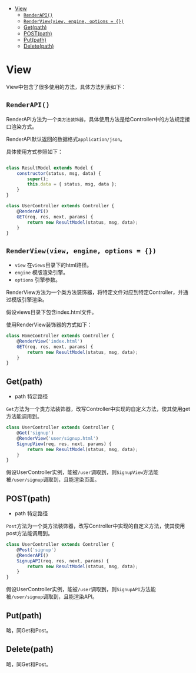 <!-- TOC -->

- [View](#view)
    - [`RenderAPI()`](#renderapi)
    - [`RenderView(view, engine, options = {})`](#renderviewview-engine-options--)
    - [Get(path)](#getpath)
    - [POST(path)](#postpath)
    - [Put(path)](#putpath)
    - [Delete(path)](#deletepath)

<!-- /TOC -->

# View

View中包含了很多使用的方法，具体方法列表如下：

## `RenderAPI()`

RenderAPI方法为一个`类方法装饰器`，具体使用方法是给Controller中的方法规定接口渲染方式。

RenderAPI默认返回的数据格式`application/json`。


具体使用方式参照如下：

```js

class ResultModel extends Model {
    constructor(status, msg, data) {
        super();
        this.data = { status, msg, data };
    }
}

class UserController extends Controller {
    @RenderAPI()
    GET(req, res, next, params) {
        return new ResultModel(status, msg, data);
    }
}
```

## `RenderView(view, engine, options = {})`

- `view` 在`views`目录下的html路径。
- `engine` 模版渲染引擎。
- `options` 引擎参数。

RenderView方法为一个类方法装饰器，将特定文件对应到特定Controller，并通过模版引擎渲染。

假设views目录下包含index.html文件。

使用RenderView装饰器的方式如下：


```js
class HomeController extends Controller {
    @RenderView('index.html')
    GET(req, res, next, params) {
        return new ResultModel(status, msg, data);
    }
}
```

## Get(path)

- path 特定路径

`Get`方法为一个类方法装饰器，改写Controller中实现的自定义方法，使其使用get方法能调用到。

```js
class UserController extends Controller {
    @Get('signup')
    @RenderView('user/signup.html')
    SignupView(req, res, next, params) {
        return new ResultModel(status, msg, data);
    }
}
```

假设UserController实例，能被`/user`调取到，则`SignupView`方法能被`/user/signup`调取到，且能渲染页面。

## POST(path)

- path 特定路径

`Post`方法为一个类方法装饰器，改写Controller中实现的自定义方法，使其使用post方法能调用到。

```js
class UserController extends Controller {
    @Post('signup')
    @RenderAPI()
    SignupAPI(req, res, next, params) {
        return new ResultModel(status, msg, data);
    }
}
```

假设UserController实例，能被`/user`调取到，则`SignupAPI`方法能被`/user/signup`调取到，且能渲染API。


## Put(path)

略，同Get和Post。

## Delete(path)

略，同Get和Post。